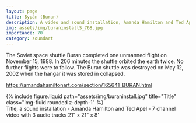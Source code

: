 ```yaml
---
layout: page
title: Бура́н (Buran)
description: A video and sound installation, Amanda Hamilton and Ted Apel
img: assets/img/buraninstallS_768.jpg
importance: 70
category: soundart
---
```


The Soviet space shuttle Buran completed one unmanned flight on November 15, 1988. In 206 minutes the shuttle orbited the earth twice. No further flights were to follow. The Buran shuttle was destroyed on May 12, 2002 when the hangar it was stored in collapsed.

https://amandahamiltonart.com/section/165641_BURAN.html

<div class="row">
    <div class="col-sm mt-3 mt-md-0">
        {% include figure.liquid path="assets/img/buraninstall.jpg" title="Title" class="img-fluid rounded z-depth-1" %}
    </div>
</div>
<div class="caption">
    Title, a sound installation - Amanda Hamilton and Ted Apel - 7 channel video with 3 audio tracks 21" x 21" x 8'

</div>




